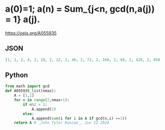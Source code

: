 # a\(0\)\=1; a\(n\) \= Sum\_\{j<n, gcd\(n,a\(j\)\) \= 1\} a\(j\)\.
https://oeis.org/A055935
## JSON
```JSON
[1, 1, 2, 4, 2, 10, 2, 22, 2, 46, 2, 72, 2, 168, 2, 88, 2, 428, 2, 858, 2, 620, 2, 2294, 2, 4006, 2, 7546, 2, 16192, 2, 29472, 2, 7442, 2, 60960, 2, 127972, 2, 38738, 2, 296980, 2, 593962, 2, 798786, 2, 1986714, 2, 3926978, 2, 5023380, 2, 12923792, 2, 16513952]
```
## Python
```Python
from math import gcd
def A055935_list(nmax):
    A = [1,1]
    for n in range(2,nmax+1):
        if n%2 > 1:
            A.append(2)
        else:
            A.append(sum(i for i in A if gcd(n,i) ==1))
    return A # _John Tyler Rascoe_, Jun 12 2024
```
